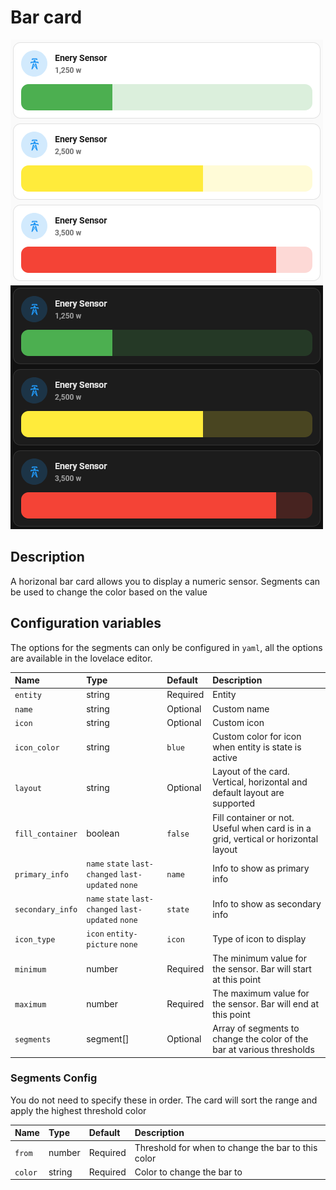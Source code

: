 # Bar card

![Bar light](../images/bar-light.png)
![Bar dark](../images/bar-dark.png)

## Description

A horizonal bar card allows you to display a numeric sensor. Segments can be used to change the color based on the value

## Configuration variables

The options for the segments can only be configured in `yaml`, all the options are available in the lovelace editor.

| Name             | Type                                                | Default  | Description                                                                         |
| :--------------- | :-------------------------------------------------- | :------- | :---------------------------------------------------------------------------------- |
| `entity`         | string                                              | Required | Entity                                                                              |
| `name`           | string                                              | Optional | Custom name                                                                         |
| `icon`           | string                                              | Optional | Custom icon                                                                         |
| `icon_color`     | string                                              | `blue`   | Custom color for icon when entity is state is active                                |
| `layout`         | string                                              | Optional | Layout of the card. Vertical, horizontal and default layout are supported           |
| `fill_container` | boolean                                             | `false`  | Fill container or not. Useful when card is in a grid, vertical or horizontal layout |
| `primary_info`   | `name` `state` `last-changed` `last-updated` `none` | `name`   | Info to show as primary info                                                        |
| `secondary_info` | `name` `state` `last-changed` `last-updated` `none` | `state`  | Info to show as secondary info                                                      |
| `icon_type`      | `icon` `entity-picture` `none`                      | `icon`   | Type of icon to display                                                             |
| `minimum`        | number                                              | Required | The minimum value for the sensor. Bar will start at this point                      |
| `maximum`        | number                                              | Required | The maximum value for the sensor. Bar will end at this point                        |
| `segments`       | segment[]                                           | Optional | Array of segments to change the color of the bar at various thresholds              |

### Segments Config

You do not need to specify these in order. The card will sort the range and apply the highest threshold color

| Name    | Type   | Default  | Description                                        |
| :------ | :----- | :------- | :------------------------------------------------- |
| `from`  | number | Required | Threshold for when to change the bar to this color |
| `color` | string | Required | Color to change the bar to                         |
